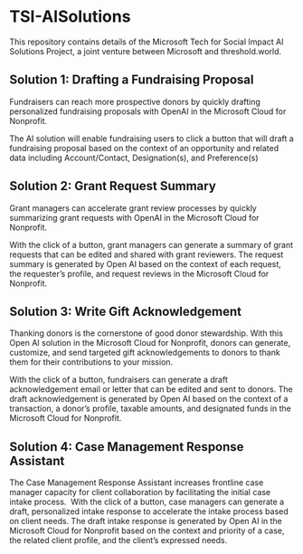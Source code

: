 # TSI-AISolutions
This repository contains details of the Microsoft Tech for Social Impact AI Solutions Project, a joint venture between Microsoft and threshold.world.

## Solution 1: Drafting a Fundraising Proposal 
Fundraisers can reach more prospective donors by quickly drafting personalized fundraising proposals with OpenAI in the Microsoft Cloud for Nonprofit. 

The AI solution will enable fundraising users to click a button that will draft a fundraising proposal based on the context of an opportunity and related data including Account/Contact, Designation(s), and Preference(s)

## Solution 2: Grant Request Summary
Grant managers can accelerate grant review processes by quickly summarizing grant requests with OpenAI in the Microsoft Cloud for Nonprofit.  ​

With the click of a button, grant managers can generate a summary of grant requests that can be edited and shared with grant reviewers. The request summary is generated by Open AI based on the context of each request, the requester’s profile, and request reviews in the Microsoft Cloud for Nonprofit.  

## Solution 3: Write Gift Acknowledgement
Thanking donors is the cornerstone of good donor stewardship. With this Open AI solution in the Microsoft Cloud for Nonprofit, donors can generate, customize, and send targeted gift acknowledgements to donors to thank them for their contributions to your mission. 

With the click of a button, fundraisers can generate a draft acknowledgement email or letter that can be edited and sent to donors. The draft acknowledgement is generated by Open AI based on the context of a transaction, a donor’s profile, taxable amounts, and designated funds in the Microsoft Cloud for Nonprofit.  

## Solution 4: Case Management Response Assistant
The Case Management Response Assistant increases frontline case manager capacity for client collaboration by facilitating the initial case intake process. ​
With the click of a button, case managers can generate a draft, personalized intake response to accelerate the intake process based on client needs. The draft intake response is generated by Open AI in the Microsoft Cloud for Nonprofit based on the context and priority of a case, the related client profile, and the client’s expressed needs.  ​
